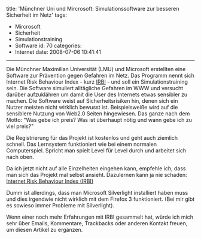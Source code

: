 title: 'Münchner Uni und Mircrosoft: Simulationssoftware zur besseren Sicherheit im Netz'
tags:
  - Mircrosoft
  - Sicherheit
  - Simulationstraining
  - Software
id: 70
categories:
  - Internet
date: 2008-07-06 10:41:41
---

Die Münchner Maximilian Universität (LMU) und Microsoft erstellten eine Software zur Prävention gegen Gefahren im Netz. Das Programm nennt sich Internet Risk Behaviour Index - kurz [IRBI](https://www.irbi.de/) - und soll ein Simulationstraining sein. Die Software simuliert alltägliche Gefahren im WWW und versucht darüber aufzuklähren um damit die User des Internets etwas sensibler zu machen.
Die Software weist auf Sicherheitsrisiken hin, denen sich ein Nutzer meisten nicht wirklich bewusst ist. Beispielsweiße wird auf die sensiblere Nutzung von Web2.0 Seiten hingewiesen. Das ganze nach dem Motto: "Was gebe ich preis? Was ist überhaupt nötig und wann gebe ich zu viel preis?"

Die Registrierung für das Projekt ist kostenlos und geht auch ziemlich schnell. Das Lernsystem funktioniert wie bei einem normalen Computerspiel. Spricht man spielt Level für Level durch und arbeitet sich nach oben.

Da ich jetzt nicht auf alle Einzelheiten eingehen kann, empfehle ich, dass man sich das Projekt mal selbst ansieht. Dazulernen kann ja nie schaden: [Internet Risk Behaviour Index (IRBI)](https://www.irbi.de/ "IRBI")

Dumm ist allerdings, dass man Microsoft Silverlight installiert haben muss und dies irgendwie nicht wirklich mit dem Firefox 3 funktioniert. (Bei mir gibt es sowieso immer Probleme mit Silverlight).

Wenn einer noch mehr Erfahrungen mit IRBI gesammelt hat, würde ich mich sehr über Emails, Kommentare, Trackbacks oder anderen Kontakt freuen, um diesen Artikel zu ergänzen.